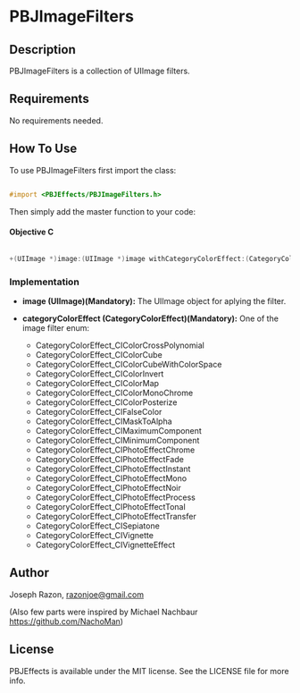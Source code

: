 # PBJImageFilters

## Description
PBJImageFilters is a collection of UIImage filters.

## Requirements
No requirements needed.

## How To Use
To use PBJImageFilters first import the class:

```objectivec

#import <PBJEffects/PBJImageFilters.h>
```

Then simply add the master function to your code:

#### Objective C ####       
       
```objectivec

+(UIImage *)image:(UIImage *)image withCategoryColorEffect:(CategoryColorEffect)categoryColorEffect;
```

### Implementation
+ **image (UIImage)(Mandatory):** The UIImage object for aplying the filter.
+ **categoryColorEffect (CategoryColorEffect)(Mandatory):** One of the image filter enum:

  + CategoryColorEffect_CIColorCrossPolynomial
  + CategoryColorEffect_CIColorCube
  + CategoryColorEffect_CIColorCubeWithColorSpace
  + CategoryColorEffect_CIColorInvert
  + CategoryColorEffect_CIColorMap
  + CategoryColorEffect_CIColorMonoChrome
  + CategoryColorEffect_CIColorPosterize
  + CategoryColorEffect_CIFalseColor
  + CategoryColorEffect_CIMaskToAlpha
  + CategoryColorEffect_CIMaximumComponent
  + CategoryColorEffect_CIMinimumComponent
  + CategoryColorEffect_CIPhotoEffectChrome
  + CategoryColorEffect_CIPhotoEffectFade
  + CategoryColorEffect_CIPhotoEffectInstant
  + CategoryColorEffect_CIPhotoEffectMono
  + CategoryColorEffect_CIPhotoEffectNoir
  + CategoryColorEffect_CIPhotoEffectProcess
  + CategoryColorEffect_CIPhotoEffectTonal
  + CategoryColorEffect_CIPhotoEffectTransfer
  + CategoryColorEffect_CISepiatone
  + CategoryColorEffect_CIVignette
  + CategoryColorEffect_CIVignetteEffect
  
## Author
Joseph Razon, razonjoe@gmail.com

(Also few parts were inspired by Michael Nachbaur https://github.com/NachoMan)

## License
PBJEffects is available under the MIT license. See the LICENSE file for more info.
